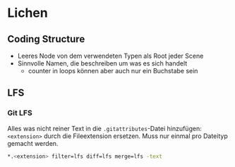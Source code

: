 # Lichen

## Coding Structure

- Leeres Node von dem verwendeten Typen als Root jeder Scene
- Sinnvolle Namen, die beschreiben um was es sich handelt
    - counter in loops können aber auch nur ein Buchstabe sein


## LFS

### Git LFS

Alles was nicht reiner Text in die `.gitattributes`-Datei hinzufügen:
`<extension>` durch die Fileextension ersetzen. Muss nur
einmal pro Dateityp gemacht werden.
```bash
*.<extension> filter=lfs diff=lfs merge=lfs -text
```
